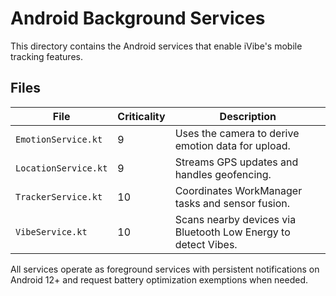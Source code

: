 # Android Background Services

This directory contains the Android services that enable iVibe's mobile tracking features.

## Files

| File | Criticality | Description |
| --- | --- | --- |
| `EmotionService.kt` | 9 | Uses the camera to derive emotion data for upload. |
| `LocationService.kt` | 9 | Streams GPS updates and handles geofencing. |
| `TrackerService.kt` | 10 | Coordinates WorkManager tasks and sensor fusion. |
| `VibeService.kt` | 10 | Scans nearby devices via Bluetooth Low Energy to detect Vibes. |

All services operate as foreground services with persistent notifications on Android 12+ and request battery optimization exemptions when needed.
